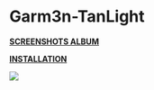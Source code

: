 # Garm3n-TanLight

**[SCREENSHOTS ALBUM](https://imgur.com/a/JYBQB)** 

**[INSTALLATION](https://imgur.com/a/w3Ah6)**

![](https://i.imgur.com/DTkPrrI.jpg)